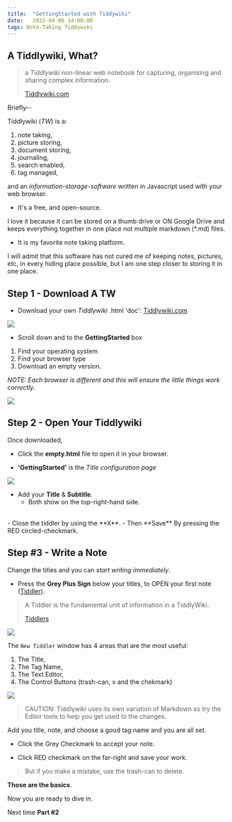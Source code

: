 ```yaml
---
title:  "GettingStarted with Tiddywiki"
date:   2022-04-06 14:00:00
tags: Note-Taking Tiddywiki
---
```


## A Tiddlywiki, What?

> a *Tiddlywiki* non-linear web notebook for capturing, organising and sharing complex information.
>
>[Tiddlywiki.com](https://tiddlywiki.com/)

Briefly--

Tiddlywiki (*TW*) is a:

1. note taking, 
2. picture storing,
3. document storing,
4. journaling,
5. search enabled,
6. tag managed,

and an *information-storage-software* written in Javascript used with your web browser. 

- It's a free, and open-source. 

I love it because it can be stored on a thumb drive or ON Google Drive and keeps everything together in one place not multiple markdown (*.md) files. 

- It is my favorite note taking platform.

I will admit that this software has not cured me of keeping notes, pictures, etc, in every hiding place possible, but I am one step closer to storing it in one place.


##  Step 1 - Download A TW

- Download your own *Tiddlywiki* .html 'doc': [Tiddlywiki.com](https://tiddlywiki.com/)

![](/assets/img/tw-page.png)

- Scroll down and to the **GettingStarted** box
1. Find your operating system 
1. Find your browser type 
1. Download an empty version.  

*NOTE: Each browser is different and this will ensure the little things work correctly.*

![](/assets/img/empty.tw.png)

## Step 2 - Open Your Tiddlywiki

Once downloaded, 

- Click the **empty.html** file to open it in your browser.

- **'GettingStarted'** is the *Title configuration page*


![](/assets/img/GettingStarted-titles.png)

- Add your **Title** & **Subtitle**.
    - Both show on the top-right-hand side.
</br>   
 - Close the tiddler by using the **X**. 
 - Then **Save** By pressing the RED circled-checkmark.

## Step #3 - Write a Note

Change the titles and you can *start writing immediately*.

- Press the **Grey Plus Sign** below your titles, to OPEN your first note ([Tiddler](https://tiddlywiki.com/static/Tiddlers.html)).

>A Tiddler is the fundamental unit of information in a TiddlyWiki.
>
>[Tiddlers](https://tiddlywiki.com/static/Tiddlers.html)

![](/assets/img/first-tiddler-note-page.png)

The `New Tiddler` window has 4 areas that are the most useful:

1. The Title,
1. The Tag Name,
1. The Text Editor,
1. The Control Buttons (trash-can, x and the chekmark)

![](/assets/img/making-tw.png)

>CAUTION: Tiddlywiki uses its own variation of Markdown so try the Editor tools to help you get used to the changes.

Add you title, note, and choose a good tag name and you are all set. 

- Click the Grey Checkmark to accept your note.

- Click RED checkmark on the far-right and save your work.

>But if you make a mistake, use the trash-can to delete.

**Those are the basics**. 

Now you are ready to dive in.

Next time **Part #2**